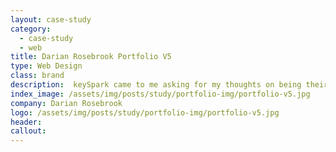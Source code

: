 ```yaml
---
layout: case-study
category:
  - case-study
  - web
title: Darian Rosebrook Portfolio V5
type: Web Design
class: brand
description:  keySpark came to me asking for my thoughts on being their lead designer
index_image: /assets/img/posts/study/portfolio-img/portfolio-v5.jpg
company: Darian Rosebrook
logo: /assets/img/posts/study/portfolio-img/portfolio-v5.jpg
header:
callout:
---
```

